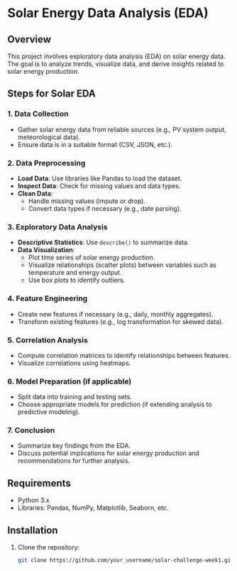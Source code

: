 # Solar Energy Data Analysis (EDA)
## Overview
This project involves exploratory data analysis (EDA) on solar energy data. The goal is to analyze trends, visualize data, and derive insights related to solar energy production.

## Steps for Solar EDA

### 1. Data Collection
- Gather solar energy data from reliable sources (e.g., PV system output, meteorological data).
- Ensure data is in a suitable format (CSV, JSON, etc.).

### 2. Data Preprocessing
- **Load Data**: Use libraries like Pandas to load the dataset.
- **Inspect Data**: Check for missing values and data types.
- **Clean Data**:
  - Handle missing values (impute or drop).
  - Convert data types if necessary (e.g., date parsing).
  
### 3. Exploratory Data Analysis
- **Descriptive Statistics**: Use `describe()` to summarize data.
- **Data Visualization**:
  - Plot time series of solar energy production.
  - Visualize relationships (scatter plots) between variables such as temperature and energy output.
  - Use box plots to identify outliers.

### 4. Feature Engineering
- Create new features if necessary (e.g., daily, monthly aggregates).
- Transform existing features (e.g., log transformation for skewed data).

### 5. Correlation Analysis
- Compute correlation matrices to identify relationships between features.
- Visualize correlations using heatmaps.

### 6. Model Preparation (if applicable)
- Split data into training and testing sets.
- Choose appropriate models for prediction (if extending analysis to predictive modeling).

### 7. Conclusion
- Summarize key findings from the EDA.
- Discuss potential implications for solar energy production and recommendations for further analysis.

## Requirements
- Python 3.x
- Libraries: Pandas, NumPy, Matplotlib, Seaborn, etc.

## Installation
1. Clone the repository:
   ```bash
   git clone https://github.com/your_username/solar-challenge-week1.git
